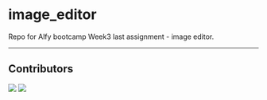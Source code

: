 # image_editor
Repo for  Alfy bootcamp Week3 last assignment - image editor.

---

## Contributors

[![](https://avatars.githubusercontent.com/u/94420360?v=4&size=40)](https://github.com/lammandy)
[![](https://avatars.githubusercontent.com/u/31664901?v=4&size=40)](https://github.com/ITKozak)